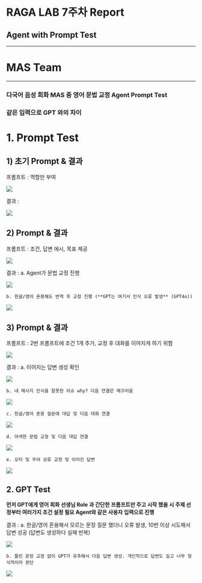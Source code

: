# RAGA LAB 7주차 Report
## Agent with Prompt Test

---

# MAS Team
---

### **다국어 음성 회화 MAS 중 영어 문법 교정 Agent Prompt Test**
### **같은 입력으로 GPT 와의 차이**

# 1. Prompt Test

##    1) 초기 Prompt & 결과
프롬프트 : 역할만 부여

<img align="center" src="./img/7/1.png">

결과 :

<img align="center" src="./img/7/1-1.png">

##    2) Prompt & 결과
프롬프트 : 조건, 답변 에시, 목표 제공

<img align="center" src="./img/7/2.png">

결과 : 
    a. Agent가 문법 교정 진행
    
<img align="center" src="./img/7/2-1.png">

    b. 한글/영어 혼용해도 번역 후 교정 진행 (**GPT는 여기서 인식 오류 발생** (GPT4o))
    
<img align="center" src="./img/7/2-2.png">

##    3) Prompt & 결과
프롬프트 : 2번 프롬프트에 조건 1개 추가, 교정 후 대화를 이어지게 하기 위함

<img align="center" src="./img/7/5.png">

결과 :
    a. 이어지는 답변 생성 확인
    
<img align="center" src="./img/7/5-1.png">
    
    b. 내 메시지 인식을 잘못한 이슈 why? 다음 연결은 매끄러움
    
<img align="center" src="./img/7/5-2.png">
    
    c. 한글/영어 혼용 질문에 대답 및 다음 대화 연결
    
<img align="center" src="./img/7/5-3.png">
    
    d. 어색한 문법 교정 및 다음 대답 연결
    
<img align="center" src="./img/7/5-4.png">
    
    e. 오타 및 주어 오류 교정 및 이어진 답변
    
<img align="center" src="./img/7/5-5.png">
    
    
## 2. GPT Test

**먼저 GPT에게 영어 회화 선생님 Role 과 간단한 프롬프트만 주고 시작 했을 시 주제 선정부터 여러가지 조건 설정 필요**
**Agent와 같은 사용자 입력으로 진행**

결과 :
    a. 한글/영어 혼용해서 모르는 문장 질문 했더니 오류 발생, 10번 이상 시도해서 답변 성공 (답변도 생성하다 실패 반복)
    
<img align="center" src="./img/7/g1-1.png">

    b. 틀린 문장 교정 없이 GPT가 유추해서 다음 답변 생성. 개인적으로 답변도 길고 너무 형식적이라 판단
    
<img align="center" src="./img/7/g1-2.png">
